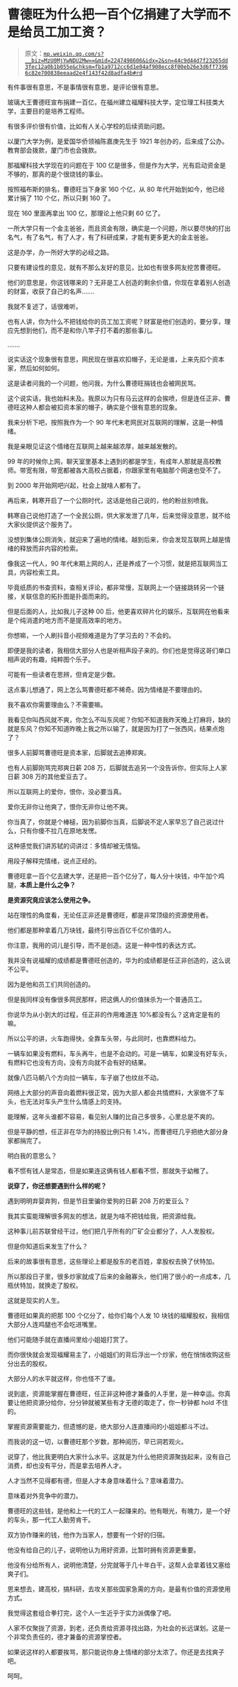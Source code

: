 # 曹德旺为什么把一百个亿捐建了大学而不是给员工加工资？

> 原文：[`mp.weixin.qq.com/s?__biz=MzU0MjYwNDU2Mw==&mid=2247498606&idx=2&sn=44c9d44d7f23265dd3fec12a0b1b055e&chksm=fb1a9712cc6d1e04af908ecc8f00eb26e3d6ff73966c82e700838eeaad2e4f143f42d8adfa4b#rd`](http://mp.weixin.qq.com/s?__biz=MzU0MjYwNDU2Mw==&mid=2247498606&idx=2&sn=44c9d44d7f23265dd3fec12a0b1b055e&chksm=fb1a9712cc6d1e04af908ecc8f00eb26e3d6ff73966c82e700838eeaad2e4f143f42d8adfa4b#rd)

有件事很有意思，不是事情很有意思，是评论很有意思。

玻璃大王曹德旺宣布捐建一百亿，在福州建立福耀科技大学，定位理工科技类大学，主要目的是培养工程师。

有很多评价很有价值，比如有人关心学校的后续资助问题。

以厦门大学为例，是爱国华侨领袖陈嘉庚先生于 1921 年创办的，后来成了公办。教育部会拨款，厦门市也会拨款。

那福耀科技大学现在的问题在于 100 亿是很多，但是作为大学，光有启动资金是不够的，那真的是个很烧钱的事业。

按照福布斯的排名，曹德旺当下身家 160 个亿，从 80 年代开始到如今，他已经累计捐了 110 个亿，所以只剩 160 了。

现在 160 里面再拿出 100 亿，那理论上他只剩 60 亿了。

一所大学只有一个金主爸爸，而且资金有限，确实是一个问题，所以要尽快的打出名气，有了名气，有了人才，有了科研成果，才能有更多更大的金主爸爸。

这是办学，办一所好大学的必经之路。

只要有建设性的意见，就有不那么友好的意见，比如也有很多网友挖苦曹德旺。

他们的意思是，你这钱哪来的？无非是工人创造的剩余价值，你现在拿着别人创造的财富，收获了自己的名声.......

我就不复述了，话很难听。

也有人讲，你为什么不把钱给你的员工加工资呢？财富是他们创造的，要分享，理应先想到他们，而不是和你八竿子打不着的那些事儿。

.......

说实话这个现象很有意思，网民现在很喜欢扣帽子，无论是谁，上来先扣个资本家，然后如何如何。

这是读者问我的一个问题，他问我，为什么曹德旺捐钱也会被网民骂。

这个说实话，我也始料未及。我原以为只有马云这样的会挨喷，但是连任正非、曹德旺这种人都会被扣资本家的帽子，确实是个很有意思的现象。

我来分析下吧，按照我作为一个 90 年代末老网民对互联网的理解，这是一种情绪。

我是亲眼见证这个情绪在互联网上越来越浓厚，越来越发散的。

99 年的时候你上网，聊天室里基本上遇到的都是学生，有成年人那就是高校教师。带宽有限，带宽都被各大高校占据着，你跟家里有电脑那个网速也受不了。

到 2000 年开始网吧兴起，社会上就啥人都有了。

再后来，韩寒开启了一个公厕时代，这话是他自己说的，他的粉丝别喷我。

韩寒自己说他打造了一个全民公厕，供大家发泄了几年，后来觉得没意思，就不给大家伙提供这个服务了。

没想到集体公厕消失，就迎来了遍地的情绪。越到后来，你会发现互联网上越是情绪的释放而非内容的检索。

像我这一代人，90 年代末期上网的人，还是养成了一个习惯，就是把互联网当工具，内容检索工具。

毕竟纸质的书查资料，查相关评论，都非常慢，互联网上一个链接跳转另一个链接，关联信息的拓扑图是扑面而来的。

但是后面的人，比如我儿子这种 00 后，他更喜欢碎片化的娱乐，互联网在他看来是个纯消遣的地方而不是提高效率的地方。

你想嘛，一个人刷抖音小视频难道是为了学习去的？不会的。

即便是我的读者，我相信大部分人也是听相声段子来的。你们也是觉得这哥们单口相声说的有趣，纯粹图个乐子。

可能有一些读者在思辨，但肯定是少数。

这点事儿想通了，网上怎么骂曹德旺都不稀奇。因为情绪是不要理由的。

我不喜欢你需要理由么？不需要嘛。

我看见你叫西风就不爽，你怎么不叫东风呢？你知不知道我昨天晚上打麻将，缺的就是东风？你知不知道昨晚上我之所以输了，就是因为打了一张西风，结果点炮了？

很多人前脚骂曹德旺是资本家，后脚就去追捧郑爽。

也有人前脚刚骂完郑爽日薪 208 万，后脚就去追另一个没告诉你，但实际上人家日薪 308 万的其他爱豆去了。

所以互联网上的爱你，恨你，没必要当真。

爱你无非你让他爽了，恨你无非你让他不爽。

你当真了，你就是个棒槌，因为前脚你当真，后脚说不定人家早忘了自己说过什么，只有你傻不拉几在原地发愣。

这种感觉我们讲苏轼的词讲过：多情却被无情恼。

用段子解释完情绪，说点正经的。

曹德旺拿一百个亿去建大学，还是把一百个亿分了，每人分十块钱，中午加个鸡腿，**本质上是什么之争？** 

**是资源究竟应该怎么使用之争。**

站在理性的角度看，无论任正非还是曹德旺，都是非常顶级的资源使用者。

他们都是那种拿着几万块钱，最终引导出百亿千亿价值的人。

你注意，我用的词儿是引导，而不是创造。这是一种中性的表达方式。

我并没有说福耀的成绩都是曹德旺创造的，华为的成绩都是任正非创造的，这么说不公平。

因为是他和员工们共同创造的。

但是我同样没有像很多网民那样，把这俩人的价值抹杀为一个普通员工。

你说华为从小到大的过程，任正非的作用难道连 10%都没有么？这肯定是有的嘛。

所以公平的讲，火车跑得快，全靠车头带，与此同时，也靠燃料给力。

一辆车如果没有燃料，车头再牛，也是不会动的。可是一辆车，如果没有好车头，有燃料它也没有方向，没有方向就不会有好的结果。

就像八匹马朝八个方向拉一辆车，车子崩了也纹丝不动。

网络上大部分的声音向着燃料很正常，因为大部人都会共情燃料，大家做不了车头，也无法对车头产生什么情感上的支持。

能理解，这年头谁都不容易，看见别人赚的比自己多很多，心里总是不爽的。

但是平静的想，任正非在华为的持股比例只有 1.4%，而曹德旺几乎把绝大部分身家都捐完了。

明白我的意思么？

看不惯有钱人是常态，但是如果连这俩有钱人都看不惯，那就失于幼稚了。

**说穿了，你还想要遇到什么样的呢？**

遇到明明弃婴弃狗，但是节目里骗你爱狗的日薪 208 万的爱豆么？

我其实蛮能理解很多网友的想法，就是为啥不把钱给我，把资源给我。

这种事儿前苏联曾经干过，他们把几乎所有的厂矿企业都分了，人人发股权。

但是你知道后来发生了什么？

后来的故事很有意思，这些理论上都是股东的老百姓，拿股权去换了伏特加。

所以那段日子里，很多炒家就成了后来的金融寡头，他们用了很小的一点成本，几瓶伏特加，就换走了股权。

这就是现实的人生。

曹德旺如果真的把那 100 个亿分了，给你们每个人发 10 块钱的福耀股权，我相信大部分人连鸡腿也不会吃进嘴里。

他们可能随手就在直播间里给小姐姐打赏了。

而你很快就会发现福耀易主了，小姐姐们的背后浮出一个炒家，他在悄悄收购这些分出去的股权。

大部分人的水平就这样，你也怪不了谁。

说到底，资源能掌握在曹德旺，任正非这种德才兼备的人手里，是一种幸运。你真要让他把资源分给你，分分钟就被某些有才无德的取走了，你一秒钟都 hold 不住的。

掌握资源需要能力，但遗憾的是，绝大部分人连直播间的小姐姐都斗不过。

而我说的这一切，以曹德旺那个岁数，那种阅历，早已洞若观火。

说穿了，他比我更明白大家什么水平。这就是为什么他把资源聚拢起来，没有自己消费，却也没有平分，而是拿去培养人才。

人才当然不见得都有德，但是人才本身意味着什么？意味着潜力。

意味着对外竞争中的潜力。

曹德旺的这些钱，是他和上一代的工人一起赚来的。他有眼光，有魄力，是一个好的车头，那一代工人勤劳肯干。

双方协作赚来的钱，他作为当家人，想要有一个好的归宿。

他没有给自己的儿子，说明他认为用好资源，比暂时拥有资源更重要。

他没有分给所有人，说明他清楚，分完就等于几十年白干，这帮人会拿着钱又塞给爽子们。

思来想去，建高校，搞科研，去攻关那些国家急需的方向，是最有价值的资源使用方式。

我觉得这套组合拳打完，这个人一生近乎于实力派偶像了吧。

人家不仅聚拢了资源，到老，还负责给资源寻找出路，为社会的长远谋划。这是一个非常负责任的，德才兼备的资源掌控者。

如果说这样的人都要挨骂，那只能说你身上情绪的部分太浓了。你还是去找爽子吧。

呵呵。
